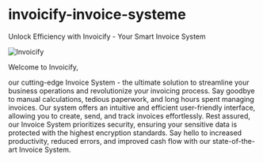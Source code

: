 # invoicify-invoice-systeme

Unlock Efficiency with Invoicify - Your Smart Invoice System

![Invoicify](https://github.com/user-attachments/assets/d6902f70-7ec4-48c9-a81a-ae32c1494026)


Welcome to Invoicify, 

our cutting-edge Invoice System - the ultimate solution to streamline your business operations and revolutionize your invoicing process. 
Say goodbye to manual calculations, tedious paperwork, and long hours spent managing invoices. Our system offers an intuitive and efficient user-friendly interface, 
allowing you to create, send, and track invoices effortlessly. Rest assured, our Invoice System prioritizes security, 
ensuring your sensitive data is protected with the highest encryption standards. Say hello to increased productivity, reduced errors, 
and improved cash flow with our state-of-the-art Invoice System.
